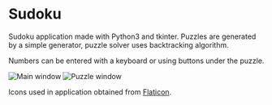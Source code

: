 # Sudoku
Sudoku application made with Python3 and tkinter.
Puzzles are generated by a simple generator, puzzle solver uses backtracking algorithm.

Numbers can be entered with a keyboard or using buttons under the puzzle.

![Main window](https://user-images.githubusercontent.com/16976640/93127703-aa5ae180-f6ce-11ea-98bb-cb4099c05774.png)
![Puzzle window](https://user-images.githubusercontent.com/16976640/93127709-ae86ff00-f6ce-11ea-9fe9-f5fcfed75c0a.png)

Icons used in application obtained from [Flaticon](https://www.flaticon.com/).
